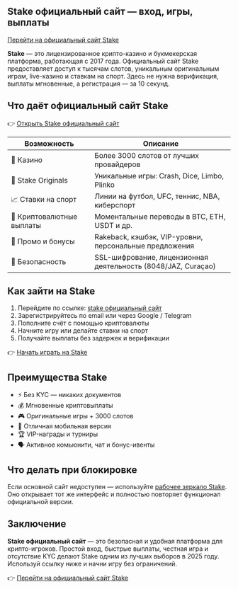 ## Stake официальный сайт — вход, игры, выплаты  
[Перейти на официальный сайт Stake](stake.com/?c=ghvbzuiT)

**Stake** — это лицензированное крипто-казино и букмекерская платформа, работающая с 2017 года. Официальный сайт Stake предоставляет доступ к тысячам слотов, уникальным оригинальным играм, live-казино и ставкам на спорт. Здесь не нужна верификация, выплаты мгновенные, а регистрация — за 10 секунд.

## Что даёт официальный сайт Stake

👉 [Открыть Stake официальный сайт](stake.com/?c=ghvbzuiT)

| Возможность            | Описание                                                                 |
|------------------------|--------------------------------------------------------------------------|
| 🎰 Казино              | Более 3000 слотов от лучших провайдеров                                  |
| 🎯 Stake Originals     | Уникальные игры: Crash, Dice, Limbo, Plinko                              |
| 📈 Ставки на спорт     | Линии на футбол, UFC, теннис, NBA, киберспорт                            |
| 💸 Криптовалютные выплаты | Моментальные переводы в BTC, ETH, USDT и др.                          |
| 🎁 Промо и бонусы      | Rakeback, кэшбэк, VIP-уровни, персональные предложения                   |
| 🔐 Безопасность        | SSL-шифрование, лицензионная деятельность (8048/JAZ, Curaçao)             |

## Как зайти на Stake

1. Перейдите по ссылке: [stake официальный сайт](stake.com/?c=ghvbzuiT)  
2. Зарегистрируйтесь по email или через Google / Telegram  
3. Пополните счёт с помощью криптовалюты  
4. Начните игру или делайте ставки на спорт  
5. Получайте выплаты без задержек и верификации

👉 [Начать играть на Stake](stake.com/?c=ghvbzuiT)

## Преимущества Stake

- ⚡ Без KYC — никаких документов  
- 💰 Мгновенные криптовыплаты  
- 🎮 Оригинальные игры + 3000 слотов  
- 📱 Отличная мобильная версия  
- 🏆 VIP-награды и турниры  
- 🗣 Активное комьюнити, чат и бонус-ивенты

## Что делать при блокировке

Если основной сайт недоступен — используйте [рабочее зеркало Stake](stake.com/?c=ghvbzuiT). Оно открывает тот же интерфейс и полностью повторяет функционал официальной версии.

## Заключение

**Stake официальный сайт** — это безопасная и удобная платформа для крипто-игроков. Простой вход, быстрые выплаты, честная игра и отсутствие KYC делают Stake одним из лучших выборов в 2025 году. Используй ссылку ниже и начни игру без ограничений.

👉 [Перейти на официальный сайт Stake](stake.com/?c=ghvbzuiT)
